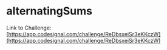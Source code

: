 # alternatingSums

Link to Challenge: [https://app.codesignal.com/challenge/ReDbsxeiSr3eKKczW](https://app.codesignal.com/challenge/ReDbsxeiSr3eKKczW)